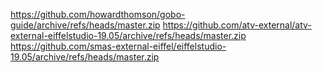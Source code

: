 https://github.com/howardthomson/gobo-guide/archive/refs/heads/master.zip
https://github.com/atv-external/atv-external-eiffelstudio-19.05/archive/refs/heads/master.zip
https://github.com/smas-external-eiffel/eiffelstudio-19.05/archive/refs/heads/master.zip
